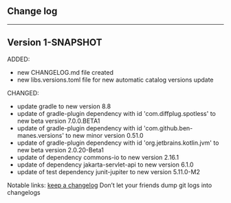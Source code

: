 ## Change log
----------------------

Version 1-SNAPSHOT
-------------
ADDED:

- new CHANGELOG.md file created
- new libs.versions.toml file for new automatic catalog versions update

CHANGED:

- update gradle to new version 8.8
- update of gradle-plugin dependency with id 'com.diffplug.spotless' to new beta version 7.0.0.BETA1
- update of gradle-plugin dependency with id 'com.github.ben-manes.versions' to new minor version 0.51.0
- update of gradle-plugin dependency with id 'org.jetbrains.kotlin.jvm' to new beta version 2.0.20-Beta1
- update of dependency commons-io to new version 2.16.1
- update of dependency jakarta-servlet-api to new version 6.1.0
- update of test dependency junit-jupiter to new version 5.11.0-M2

Notable links:
[keep a changelog](http://keepachangelog.com/en/1.0.0/) Don’t let your friends dump git logs into
changelogs
